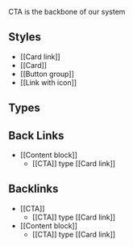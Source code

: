 CTA is the backbone of our system

## Styles

- [[Card link]]
- [[Card]]
- [[Button group]]
- [[Link with icon]]


## Types

## Back Links
* [[Content block]]
	* [[CTA]] type [[Card link]]

## Backlinks
* [[CTA]]
	* [[CTA]] type [[Card link]]
* [[Content block]]
	* [[CTA]] type [[Card link]]
